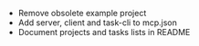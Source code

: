 - Remove obsolete example project
- Add server, client and task-cli to mcp.json
- Document projects and tasks lists in README
